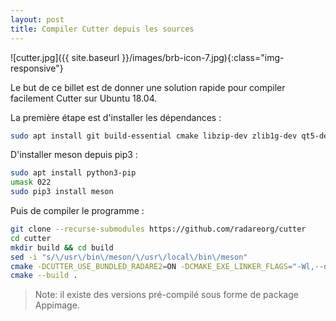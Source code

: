 ```yaml
---
layout: post
title: Compiler Cutter depuis les sources
---
```


![cutter.jpg]({{ site.baseurl }}/images/brb-icon-7.jpg){:class="img-responsive"}

Le but de ce billet est de donner une solution rapide pour compiler facilement Cutter sur Ubuntu 18.04. 

La première étape est d'installer les dépendances :

```bash
sudo apt install git build-essential cmake libzip-dev zlib1g-dev qt5-default libqt5svg5-dev
```

D'installer meson depuis pip3 :

```bash
sudo apt install python3-pip
umask 022
sudo pip3 install meson
```

Puis de compiler le programme :

```bash
git clone --recurse-submodules https://github.com/radareorg/cutter
cd cutter
mkdir build && cd build
sed -i "s/\/usr\/bin\/meson/\/usr\/local\/bin\/meson" 
cmake -DCUTTER_USE_BUNDLED_RADARE2=ON -DCMAKE_EXE_LINKER_FLAGS="-Wl,--disable-new-dtags" ../src
cmake --build .
```

> Note: il existe des versions pré-compilé sous forme de package Appimage. 
